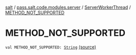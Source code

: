 [salt](../../index.md) / [pass.salt.code.modules.server](../index.md) / [ServerWorkerThread](index.md) / [METHOD_NOT_SUPPORTED](./-m-e-t-h-o-d_-n-o-t_-s-u-p-p-o-r-t-e-d.md)

# METHOD_NOT_SUPPORTED

`val METHOD_NOT_SUPPORTED: `[`String`](https://kotlinlang.org/api/latest/jvm/stdlib/kotlin/-string/index.html) [(source)](https://github.com/kurbaniec-tgm/salt/tree/master/code/modules/server/ServerWorkerThread.kt#L36)